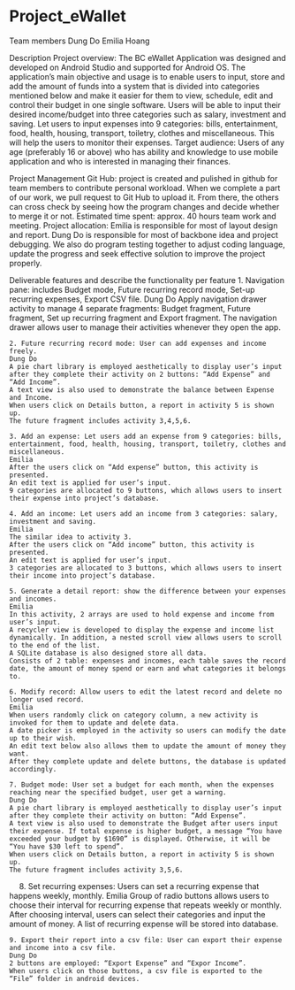 # Project_eWallet

Team members
Dung Do
Emilia Hoang

Description 
    Project overview: The BC eWallet Application was designed and developed on Android Studio and supported for Android OS. The application’s main objective and usage is to enable users to input, store and add the amount of funds into a system that is divided into categories mentioned below and make it easier for them to view, schedule, edit and control their budget in one single software.
Users will be able to input their desired income/budget into three categories such as salary, investment and saving. 
Let users to input expenses into 9 categories: bills, entertainment, food, health, housing, transport, toiletry, clothes and miscellaneous. This will help the users to monitor their expenses.
    Target audience: Users of any age (preferably 16 or above) who has ability and knowledge to use mobile application and who is interested in managing their finances. 

Project Management
    Git Hub: project is created and pulished in github for team members to contribute personal workload. When we complete a part of our work, we pull request to Git Hub to upload it. From there, the others can cross check by seeing how the program changes and decide whether to merge it or not.
    Estimated time spent: approx. 40 hours team work and meeting.
    Project allocation: Emilia is responsible for most of layout design and report. Dung Do is responsible for most of backbone idea and project debugging. We also do program testing together to adjust coding language, update the progress and seek effective solution to improve the project properly.
 
Deliverable features and describe the functionality per feature
    1. Navigation pane: includes Budget mode, Future recurring record mode, Set-up recurring expenses, Export CSV file.
    Dung Do
    Apply navigation drawer activity to manage 4 separate fragments: Budget fragment, Future fragment, Set up recurring fragment and Export fragment. The navigation drawer allows user to manage their activities whenever they open the app. 

    2. Future recurring record mode: User can add expenses and income freely.
    Dung Do
    A pie chart library is employed aesthetically to display user’s input after they complete their activity on 2 buttons: “Add Expense” and “Add Income”.
    A text view is also used to demonstrate the balance between Expense and Income. 
    When users click on Details button, a report in activity 5 is shown up.
    The future fragment includes activity 3,4,5,6.

    3. Add an expense: Let users add an expense from 9 categories: bills, entertainment, food, health, housing, transport, toiletry, clothes and miscellaneous. 
    Emilia
    After the users click on “Add expense” button, this activity is presented.
    An edit text is applied for user’s input.
    9 categories are allocated to 9 buttons, which allows users to insert their expense into project’s database. 

    4. Add an income: Let users add an income from 3 categories: salary, investment and saving. 
    Emilia
    The similar idea to activity 3.
    After the users click on “Add income” button, this activity is presented.
    An edit text is applied for user’s input.
    3 categories are allocated to 3 buttons, which allows users to insert their income into project’s database. 

    5. Generate a detail report: show the difference between your expenses and incomes.
    Emilia 
    In this activity, 2 arrays are used to hold expense and income from user’s input. 
    A recycler view is developed to display the expense and income list dynamically. In addition, a nested scroll view allows users to scroll to the end of the list.
    A SQLite database is also designed store all data. 
    Consists of 2 table: expenses and incomes, each table saves the record date, the amount of money spend or earn and what categories it belongs to.

    6. Modify record: Allow users to edit the latest record and delete no longer used record. 
    Emilia
    When users randomly click on category column, a new activity is invoked for them to update and delete data. 
    A date picker is employed in the activity so users can modify the date up to their wish. 
    An edit text below also allows them to update the amount of money they want. 
    After they complete update and delete buttons, the database is updated accordingly. 

    7. Budget mode: User set a budget for each month, when the expenses reaching near the specified budget, user get a warning. 
    Dung Do
    A pie chart library is employed aesthetically to display user’s input after they complete their activity on button: “Add Expense”.
    A text view is also used to demonstrate the Budget after users input their expense. If total expense is higher budget, a message “You have exceeded your budget by $1690” is displayed. Otherwise, it will be “You have $30 left to spend”.
    When users click on Details button, a report in activity 5 is shown up.
    The future fragment includes activity 3,5,6.
 
    8. Set recurring expenses: Users can set a recurring expense that happens weekly, monthly.
    Emilia
    Group of radio buttons allows users to choose their interval for recurring expense that repeats weekly or monthly. 
    After choosing interval, users can select their categories and input the amount of money. A list of recurring expense will be stored into database.

    9. Export their report into a csv file: User can export their expense and income into a csv file.
    Dung Do
    2 buttons are employed: “Export Expense” and “Expor Income”.
    When users click on those buttons, a csv file is exported to the “File” folder in android devices. 


